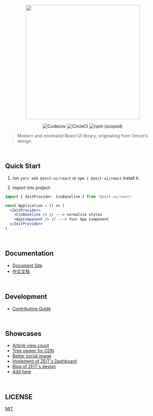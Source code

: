 <p align="center" height="370">
<img align="center" height="370" src="https://user-images.githubusercontent.com/11304944/76085431-fd036480-5fec-11ea-8412-9e581425344a.png">
</p>

<p align="center">
<img alt="Codecov" src="https://img.shields.io/codecov/c/github/zeit-ui/react?style=for-the-badge&labelColor=000000">
<img alt="CircleCI" src="https://img.shields.io/circleci/build/github/zeit-ui/react?style=for-the-badge&labelColor=000000">
<img alt="npm (scoped)" src="https://img.shields.io/npm/v/@zeit-ui/react?style=for-the-badge&labelColor=000000">
</p>

> Modern and minimalist React UI library, originating from Vercel's design.

<br/>

## Quick Start

1. run `yarn add @zeit-ui/react` or `npm i @zeit-ui/react` install it.

2. import into project:

```jsx
import { ZeitProvider, CssBaseline } from '@zeit-ui/react'

const Application = () => (
  <ZeitProvider>
    <CssBaseline /> // ---> normalize styles
    <AppComponent /> // ---> Your App Component
  </ZeitProvider>
)
```

<br/>

## Documentation

- [Document Site](https://react.zeit-ui.co)
- [中文文档](https://react.zeit-ui.co/zh-cn)

<br/>

## Development

- [Contributing Guide](https://github.com/zeit-ui/react/blob/master/.github/CONTRIBUTING.md)

<br/>

## Showcases

- [Article view count](https://docs.views.show/)
- [Tree viewer for CDN](https://cdn.unix.bio/)
- [Better social image](https://img.unix.bio/)
- [Implement of ZEIT's Dashboard](https://github.com/ofekashery/zeit-dashboard-template)
- [Blog of ZEIT's design](https://github.com/unix/unix.bio)
- [Add here](https://github.com/zeit-ui/react/issues/new)

<br/>

## LICENSE

[MIT](./LICENSE)
